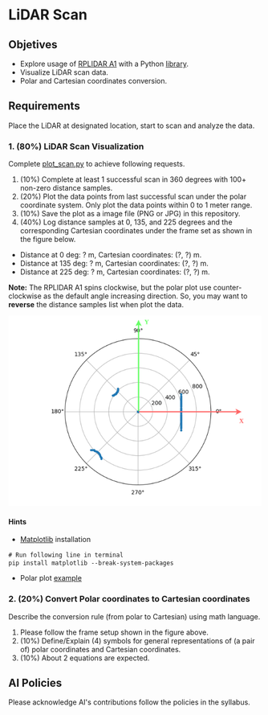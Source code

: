 # LiDAR Scan

## Objetives
- Explore usage of [RPLIDAR A1](https://www.slamtec.com/en/lidar/a1) with a Python [library](https://github.com/adafruit/Adafruit_CircuitPython_RPLIDAR).
- Visualize LiDAR scan data.
- Polar and Cartesian coordinates conversion.

## Requirements
Place the LiDAR at designated location, start to scan and analyze the data.

### 1. (80%) LiDAR Scan Visualization
Complete [plot_scan.py](plot_scan.py) to achieve following requests.
1. (10%) Complete at least 1 successful scan in 360 degrees with 100+ non-zero distance samples. 
2. (20%) Plot the data points from last successful scan under the polar coordinate system. Only plot the data points within 0 to 1 meter range.
3. (10%) Save the plot as a image file (PNG or JPG) in this repository.
4. (40%) Log distance samples at 0, 135, and 225 degrees and the corresponding Cartesian coordinates under the frame set as shown in the figure below.
- Distance at 0 deg: ? m, Cartesian coordinates: (?, ?) m.
- Distance at 135 deg: ? m, Cartesian coordinates: (?, ?) m.
- Distance at 225 deg: ? m, Cartesian coordinates: (?, ?) m.

**Note:** The RPLIDAR A1 spins clockwise, but the polar plot use counter-clockwise as the default angle increasing direction. 
So, you may want to **reverse** the distance samples list when plot the data. 

![](images/scan_example.png)

#### Hints
- [Matplotlib](https://matplotlib.org/) installation
```console
# Run following line in terminal
pip install matplotlib --break-system-packages
```
- Polar plot [example](https://matplotlib.org/stable/gallery/pie_and_polar_charts/polar_demo.html)

### 2. (20%) Convert Polar coordinates to Cartesian coordinates 
Describe the conversion rule (from polar to Cartesian) using math language.
1. Please follow the frame setup shown in the figure above.
2. (10%) Define/Explain (4) symbols for general representations of (a pair of) polar coordinates and Cartesian coordinates.
3. (10%) About 2 equations are expected. 

## AI Policies
Please acknowledge AI's contributions follow the policies in the syllabus.
